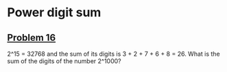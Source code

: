 # Power digit sum
## [Problem 16](https://projecteuler.net/problem=16)
2^15 = 32768 and the sum of its digits is 3 + 2 + 7 + 6 + 8 = 26.
What is the sum of the digits of the number 2^1000?
